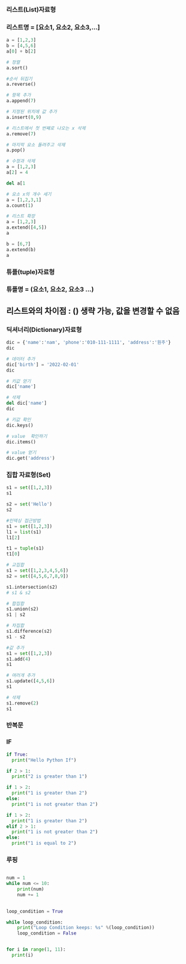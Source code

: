 ### 리스트(List)자료형
### 리스트명 = [요소1, 요소2, 요소3,...]
```python
a = [1,2,3]
b = [4,5,6]
a[0] + b[2]

# 정렬
a.sort()

#순서 뒤집기
a.reverse()

# 항목 추가
a.append(7)

# 지정된 위치에 값 추가
a.insert(0,9) 

# 리스트에서 첫 번째로 나오는 x 삭제
a.remove(7)

# 마지막 요소 돌려주고 삭제
a.pop()

# 수정과 삭제
a = [1,2,3]
a[2] = 4

del a[1

# 요소 x의 개수 세기
a = [1,2,3,1]
a.count(1)

# 리스트 확장
a = [1,2,3]
a.extend([4,5])
a

b = [6,7]
a.extend(b)
a

```

### 튜플(tuple)자료형
### 튜플명 = (요소1, 요소2, 요소3 ...)
## 리스트와의 차이점 : () 생략 가능, 값을 변경할 수 없음


### 딕셔너리(Dictionary)자료형
```python
dic = {'name':'nam', 'phone':'010-111-1111', 'address':'원주'}
dic

# 데이터 추가
dic['birth'] = '2022-02-01'
dic

# 키값 얻기
dic['name']

# 삭제
del dic['name']
dic

# 키값 확인
dic.keys()

# value  확인하기
dic.items()

# value 얻기
dic.get('address')

```

### 집합 자료형(Set)

```python
s1 = set([1,2,3])
s1

s2 = set('Hello')
s2

#인덱싱 접근방법
s1 = set([1,2,3])
l1 = list(s1)
l1[2]

t1 = tuple(s1)
t1[0]

# 교집합
s1 = set([1,2,3,4,5,6])
s2 = set([4,5,6,7,8,9])

s1.intersection(s2)
# s1 & s2

# 합집합
s1.union(s2)
s1 | s2

# 차집합
s1.difference(s2)
s1 - s2

#값 추가
s1 = set([1,2,3])
s1.add(4)
s1

# 여러개 추가
s1.update([4,5,6])
s1

# 삭제
s1.remove(2)
s1

```

### 반복문
### IF

```python
if True:
  print("Hello Python If")

if 2 > 1:
  print("2 is greater than 1")

if 1 > 2:
  print("1 is greater than 2")
else:
  print("1 is not greater than 2")

if 1 > 2:
  print("1 is greater than 2")
elif 2 > 1:
  print("1 is not greater than 2")
else:
  print("1 is equal to 2")
```

### 루핑
```python

num = 1
while num <= 10:
    print(num)
    num += 1
    

loop_condition = True

while loop_condition:
    print("Loop Condition keeps: %s" %(loop_condition))
    loop_condition = False


for i in range(1, 11):
  print(i)
```

    
    



